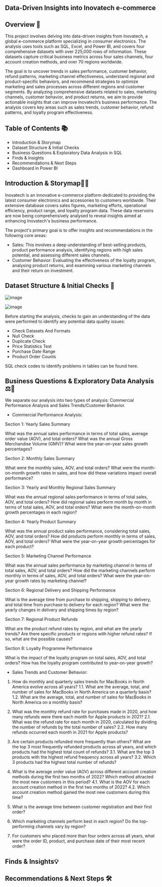 ## Data-Driven Insights into Inovatech e-commerce

## Overview 📖

This project involves delving into data-driven insights from Inovatech, a global e-commerce platform specializing in consumer electronics. The analysis uses tools such as SQL, Excel, and Power BI, and covers four comprehensive datasets with over 225,000 rows of information. These datasets capture critical business metrics across four sales channels, four account creation methods, and over 70 regions worldwide.

The goal is to uncover trends in sales performance, customer behavior, refund patterns, marketing channel effectiveness, understand regional and product-specific behaviors, and recommend strategies to optimize marketing and sales processes across different regions and customer segments. By analyzing comprehensive datasets related to sales, marketing channels, customer behavior, and product returns, we aim to provide actionable insights that can improve Inovatech’s business performance. The analysis covers key areas such as sales trends, customer behavior, refund patterns, and loyalty program effectiveness.

## Table of Contents 📚

- Introduction & Storymap
- Dataset Structure & Initial Checks
- Business Questions & Exploratory Data Analysis in SQL
- Finds & Insights
- Recommendations & Next Steps
- Dashboard in Power BI

## Introduction & Storymap📝🔎

Inovatech is an innovative e-commerce platform dedicated to providing the latest consumer electronics and accessories to customers worldwide. Their extensive database covers sales figures, marketing efforts, operational efficiency, product range, and loyalty program data. These data reservoirs are now being comprehensively analysed to reveal insights aimed at enhancing Inovatech's business performance.

The project's primary goal is to offer insights and recommendations in the following core areas:
- Sales: This involves a deep understanding of best-selling products, product performance analysis, identifying regions with high sales potential, and assessing different sales channels.
- Customer Behavior: Evaluating the effectiveness of the loyalty program, analysing product returns, and examining various marketing channels and their return on investment.

## Dataset Structure & Initial Checks 📑

![image](https://github.com/user-attachments/assets/a635fb5d-1e38-4326-8268-f9dbd6c8e38d)

![image](https://github.com/user-attachments/assets/12d4c252-de64-4884-8393-aad1a3c9dc7a)

Before starting the analysis, checks to gain an understanding of the data were performed to identify any potential data quality issues:

- Check Datasets And Formats
- Null Check
- Duplicate Check
- Price Statistics Test
- Purchase Date Range
- Product Order Counts

SQL check codes to identify problems in tables can be found here.

## Business Questions & Exploratory Data Analysis ⚖️🎯

We separate our analysis into two types of analysis: Commercial Performance Analysis and Sales Trends/Customer Behavior.

- Commercial Performance Analysis:

Section 1: Yearly Sales Summary

What was the annual sales performance in terms of total sales, average order value (AOV), and total orders?
What was the annual Gross Merchandise Volume (GMV)?
What were the year-on-year sales growth percentages?

Section 2: Monthly Sales Summary

What were the monthly sales, AOV, and total orders?
What were the month-on-month growth rates in sales, and how did these variations impact overall performance?

Section 3: Yearly and Monthly Regional Sales Summary

What was the annual regional sales performance in terms of total sales, AOV, and total orders?
How did regional sales perform month by month in terms of total sales, AOV, and total orders?
What were the month-on-month growth percentages in each region?

Section 4: Yearly Product Summary

What was the annual product sales performance, considering total sales, AOV, and total orders?
How did products perform monthly in terms of sales, AOV, and total orders?
What were the year-on-year growth percentages for each product?

Section 5: Marketing Channel Performance

What was the annual sales performance by marketing channel in terms of total sales, AOV, and total orders?
How did the marketing channels perform monthly in terms of sales, AOV, and total orders?
What were the year-on-year growth rates by marketing channel?

Section 6: Regional Delivery and Shipping Performance

What is the average time from purchase to shipping, shipping to delivery, and total time from purchase to delivery for each region?
What were the yearly changes in delivery and shipping times by region?

Section 7: Regional Product Refunds

What are the product refund rates by region, and what are the yearly trends?
Are there specific products or regions with higher refund rates? If so, what are the possible causes?

Section 8: Loyalty Programme Performance

What is the impact of the loyalty program on total sales, AOV, and total orders?
How has the loyalty program contributed to year-on-year growth?

- Sales Trends and Customer Behavior:

1. How do monthly and quarterly sales trends for MacBooks in North America evolve across all years?
1.1. What are the average, total, and number of sales for MacBooks in North America on a quarterly basis?
1.2. What are the average, total, and number of sales for MacBooks in North America on a monthly basis?

2. What was the monthly refund rate for purchases made in 2020, and how many refunds were there each month for Apple products in 2021?
2.1. What was the refund rate for each month in 2020, calculated by dividing the number of refunds by the total number of sales?
2.2. How many refunds occurred each month in 2021 for Apple products?

3. Are certain products refunded more frequently than others? What are the top 3 most frequently refunded products across all years, and which products had the highest total count of refunds?
3.1. What are the top 3 products with the highest refund frequency across all years?
3.2. Which 3 products had the highest total number of refunds?

4. What is the average order value (AOV) across different account creation methods during the first two months of 2022? Which method attracted the most new customers in this period?
4.1. What is the AOV for each account creation method in the first two months of 2022?
4.2. Which account creation method gained the most new customers during this time?

5. What is the average time between customer registration and their first order?

6. Which marketing channels perform best in each region? Do the top-performing channels vary by region?

7. For customers who placed more than four orders across all years, what were the order ID, product, and purchase date of their most recent order?

## Finds & Insights💡


## Recommendations & Next Steps 🛠️
